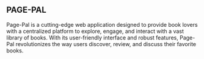 
## PAGE-PAL

Page-Pal is a cutting-edge web application designed to provide book lovers with a centralized platform to explore, engage, and interact with a vast library of books. With its user-friendly interface and robust features, Page-Pal revolutionizes the way users discover, review, and discuss their favorite books.